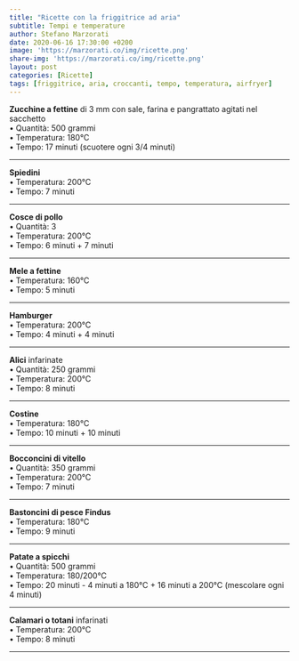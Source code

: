 ```yaml
---
title: "Ricette con la friggitrice ad aria"
subtitle: Tempi e temperature
author: Stefano Marzorati
date: 2020-06-16 17:30:00 +0200
image: 'https://marzorati.co/img/ricette.png'
share-img: 'https://marzorati.co/img/ricette.png'
layout: post
categories: [Ricette]
tags: [friggitrice, aria, croccanti, tempo, temperatura, airfryer]
---
```

**Zucchine a fettine** di 3 mm con sale, farina e pangrattato agitati nel sacchetto   
• Quantità: 500 grammi   
• Temperatura: 180°C   
• Tempo: 17 minuti (scuotere ogni 3/4 minuti)   

--- --- --- --- --- --- ---

**Spiedini**   
• Temperatura: 200°C   
• Tempo: 7 minuti   

--- --- --- --- --- --- ---

**Cosce di pollo**   
• Quantità: 3   
• Temperatura: 200°C   
• Tempo: 6 minuti + 7 minuti   

--- --- --- --- --- --- ---

**Mele a fettine**   
• Temperatura: 160°C   
• Tempo: 5 minuti   

--- --- --- --- --- --- ---

**Hamburger**   
• Temperatura: 200°C   
• Tempo: 4 minuti + 4 minuti   

--- --- --- --- --- --- ---

**Alici** infarinate   
• Quantità: 250 grammi   
• Temperatura: 200°C   
• Tempo: 8 minuti   

--- --- --- --- --- --- ---

**Costine**   
• Temperatura: 180°C   
• Tempo: 10 minuti + 10 minuti   

--- --- --- --- --- --- ---

**Bocconcini di vitello**   
• Quantità: 350 grammi   
• Temperatura: 200°C   
• Tempo: 7 minuti   

--- --- --- --- --- --- ---

**Bastoncini di pesce Findus**   
• Temperatura: 180°C   
• Tempo: 9 minuti   

--- --- --- --- --- --- ---

**Patate a spicchi**   
• Quantità: 500 grammi   
• Temperatura: 180/200°C   
• Tempo: 20 minuti - 4 minuti a 180°C + 16 minuti a 200°C (mescolare ogni 4 minuti)   

--- --- --- --- --- --- ---

**Calamari o totani** infarinati    
• Temperatura: 200°C   
• Tempo: 8 minuti   

--- --- --- --- --- --- ---